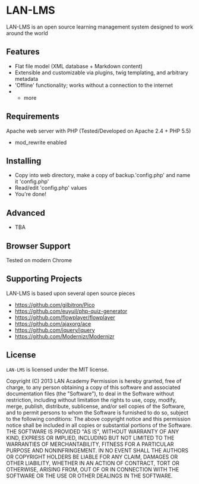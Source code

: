 LAN-LMS
=======
LAN-LMS is an open source learning management system designed to work around the world


Features
--------
- Flat file model (XML database + Markdown content)
- Extensible and customizable via plugins, twig templating, and arbitrary metadata
- 'Offline' functionality; works without a connection to the internet
- + more

Requirements
------------
Apache web server with PHP (Tested/Developed on Apache 2.4 + PHP 5.5)
- mod_rewrite enabled

Installing
----------
- Copy into web directory, make a copy of backup.'config.php' and name it 'config.php'
- Read/edit 'config.php' values
- You're done!

Advanced
--------
- TBA

Browser Support
---------------
Tested on modern Chrome


Supporting Projects
-------------------
LAN-LMS is based upon several open source pieces
- https://github.com/gilbitron/Pico
- https://github.com/euyuil/php-quiz-generator
- https://github.com/flowplayer/flowplayer
- https://github.com/ajaxorg/ace
- https://github.com/jquery/jquery
- https://github.com/Modernizr/Modernizr


License
-------
`LAN-LMS` is licensed under the MIT license.

Copyright (C) 2013 LAN Academy
Permission is hereby granted, free of charge, to any person obtaining a copy of this software and associated documentation files (the "Software"), to deal in the Software without restriction, including without limitation the rights to use, copy, modify, merge, publish, distribute, sublicense, and/or sell copies of the Software, and to permit persons to whom the Software is furnished to do so, subject to the following conditions:
The above copyright notice and this permission notice shall be included in all copies or substantial portions of the Software.
THE SOFTWARE IS PROVIDED "AS IS", WITHOUT WARRANTY OF ANY KIND, EXPRESS OR IMPLIED, INCLUDING BUT NOT LIMITED TO THE WARRANTIES OF MERCHANTABILITY, FITNESS FOR A PARTICULAR PURPOSE AND NONINFRINGEMENT. IN NO EVENT SHALL THE AUTHORS OR COPYRIGHT HOLDERS BE LIABLE FOR ANY CLAIM, DAMAGES OR OTHER LIABILITY, WHETHER IN AN ACTION OF CONTRACT, TORT OR OTHERWISE, ARISING FROM, OUT OF OR IN CONNECTION WITH THE SOFTWARE OR THE USE OR OTHER DEALINGS IN THE SOFTWARE.